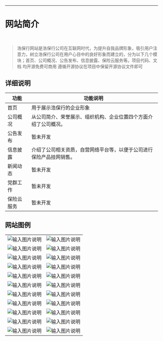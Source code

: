 <!-- <img src="https://foruda.gitee.com/images/1679673773341074847/178e8451_1766278.png" width="50%" height="50%">
<div style="height: 10px; clear: both;"></div> -->

- - -
# 网站简介
<br>

> 浩保行网站是浩保行公司在互联网时代，为提升自我品牌形象，吸引用户注意力，树立浩保行公司在用户心目中的良好形象而建立的，分为以下几个模块；首页、公司概况、公告发布、信息披露、保险云服务等。项目代码、文档 均开源免费可商用 遵循开源协议在项目中保留开源协议文件即可<br>



## 详细说明

| 功能     | 功能说明                                                                 |
|--------|----------------------------------------------------------------------|
| 首页   | 用于展示浩保行的企业形象                                      |
| 公司概况 | 从公司简介、荣誉展示、组织机构、企业位置四个方面介绍了公司概况。                                          |
| 公告发布  | 暂未开发 |
| 信息披露   | 介绍了公司相关资质，自营网络平台等，以便于公司进行保险产品挂网销售。                                       |
| 新闻动态   | 暂未开发                                       |
| 党群工作   | 暂未开发                                       |
| 保险云服务   | 暂未开发                                       |




## 网站图例

|                                                                                            |                                                                                            |
|--------------------------------------------------------------------------------------------|--------------------------------------------------------------------------------------------|
| ![输入图片说明](https://haobaohangpt.com/haibao/web/1.png "屏幕截图") | ![输入图片说明](https://haobaohangpt.com/haibao/web/2.png "屏幕截图") |
| ![输入图片说明](https://haobaohangpt.com/haibao/web/3.png "屏幕截图") | ![输入图片说明](https://haobaohangpt.com/haibao/web/4.png "屏幕截图") |
| ![输入图片说明](https://haobaohangpt.com/haibao/web/5.png "屏幕截图") | ![输入图片说明](https://haobaohangpt.com/haibao/web/6.png"屏幕截图") |
| ![输入图片说明](https://haobaohangpt.com/haibao/web/7.png "屏幕截图") | ![输入图片说明](https://haobaohangpt.com/haibao/web/8.png "屏幕截图") |
| ![输入图片说明](https://haobaohangpt.com/haibao/web/9.png"屏幕截图") | ![输入图片说明](https://haobaohangpt.com/haibao/web/10.png "屏幕截图") |
| ![输入图片说明](https://haobaohangpt.com/haibao/web/11.png "屏幕截图") | ![输入图片说明](https://haobaohangpt.com/haibao/web/12.png "屏幕截图") |
| ![输入图片说明](https://haobaohangpt.com/haibao/web/13.png "屏幕截图") | ![输入图片说明](https://haobaohangpt.com/haibao/web/14.png "屏幕截图") |
| ![输入图片说明](https://haobaohangpt.com/haibao/web/15.png "屏幕截图") | ![输入图片说明](https://haobaohangpt.com/haibao/web/16.png "屏幕截图") |
| ![输入图片说明](https://haobaohangpt.com/haibao/web/17.png "屏幕截图") | ![输入图片说明](https://haobaohangpt.com/haibao/web/18.png"屏幕截图") |
| ![输入图片说明](https://haobaohangpt.com/haibao/web/19.png "屏幕截图") | ![输入图片说明](https://haobaohangpt.com/haibao/web/20.png "屏幕截图") |
| ![输入图片说明](https://haobaohangpt.com/haibao/web/21.png "屏幕截图") | ![输入图片说明](https://haobaohangpt.com/haibao/web/22.png "屏幕截图") |


